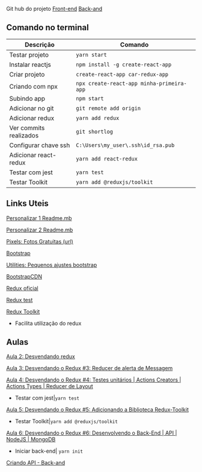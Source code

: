 Git hub do projeto 
[Front-end](https://github.com/ederpbj/car-redux-app)
[Back-and](https://github.com/ederpbj/shopping-car-api)

## Comando no terminal

Descrição | Comando
--------- | ------
Testar projeto|`yarn start`
Instalar reactjs|`npm install -g create-react-app`
Criar projeto|`create-react-app car-redux-app`
Criando com npx|`npx create-react-app minha-primeira-app`
Subindo app|`npm start`
Adicionar no git|`git remote add origin`
Adicionar redux|`yarn add redux`
Ver commits realizados|`git shortlog`
Configurar chave ssh|`C:\Users\my_user\.ssh\id_rsa.pub`
Adicionar react-redux|`yarn add react-redux`
Testar com jest|`yarn test`
Testar Toolkit|`yarn add @reduxjs/toolkit`

## Links Uteis 

[Personalizar 1 Readme.mb](https://medium.com/@raullesteves/github-como-fazer-um-readme-md-bonit%C3%A3o-c85c8f154f8)

[Personalizar 2 Readme.mb](https://docs.pipz.com/central-de-ajuda/learning-center/guia-basico-de-markdown#open)

[Pixels: Fotos Gratuitas (url)](https://www.pexels.com/pt-br/)

[Bootstrap](https://getbootstrap.com/docs/4.4/getting-started/introduction/)

[Utilities: Pequenos ajustes bootstrap](https://getbootstrap.com/docs/4.4/utilities/borders/)

[BootstrapCDN](https://www.bootstrapcdn.com/bootswatch/)

[Redux oficial](https://redux.js.org/)

[Redux test](https://redux.js.org/recipes/writing-tests)

[Redux Toolkit](https://redux-toolkit.js.org/)
- Facilita utilização do redux

## Aulas 

[Aula 2: Desvendando redux ](https://www.youtube.com/watch?v=4LIcojw7484&list=PLK5FPzMuRKlyILd8Jh08M6a1-htpHYzwv&index=2&ab_channel=WashingtonDeveloper)

[Aula 3: Desvendando o Redux #3: Reducer de alerta de Messagem](https://www.youtube.com/watch?v=q0cca7fcpJ0&list=PLK5FPzMuRKlyILd8Jh08M6a1-htpHYzwv&index=3&ab_channel=WashingtonDeveloper)

[Aula 4: Desvendando o Redux #4: Testes unitários | Actions Creators | Actions Types | Reducer de Layout](https://www.youtube.com/watch?v=SpZ3lnT_AbM&list=PLK5FPzMuRKlyILd8Jh08M6a1-htpHYzwv&index=4&ab_channel=WashingtonDeveloper)


- Testar com jest|`yarn test`

[Aula 5: Desvendando o Redux #5: Adicionando a Biblioteca Redux-Toolkit](https://www.youtube.com/watch?v=QT_nWZwRdLg&list=PLK5FPzMuRKlyILd8Jh08M6a1-htpHYzwv&index=5)

- Testar Toolkit|`yarn add @reduxjs/toolkit`

[Aula 6: Desvendando o Redux #6: Desenvolvendo o Back-End | API | NodeJS | MongoDB](https://www.youtube.com/watch?v=cYXwh69HXfU&list=PLK5FPzMuRKlyILd8Jh08M6a1-htpHYzwv&index=6&ab_channel=WashingtonDeveloper)

- Iniciar back-end| `yarn init`

[Criando API - Back-and](https://github.com/ederpbj/shopping-car-api)